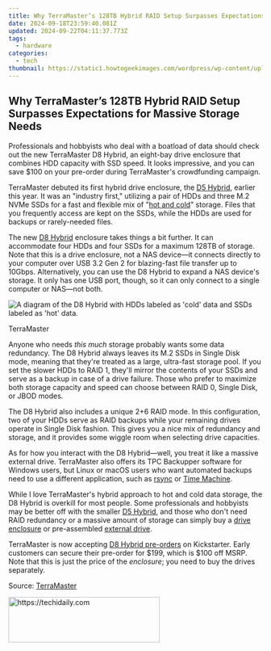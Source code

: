 ```yaml
---
title: Why TerraMaster’s 128TB Hybrid RAID Setup Surpasses Expectations for Massive Storage Needs
date: 2024-09-18T23:59:40.081Z
updated: 2024-09-22T04:11:37.773Z
tags:
  - hardware
categories:
  - tech
thumbnail: https://static1.howtogeekimages.com/wordpress/wp-content/uploads/2024/05/1.jpg
---
```


## Why TerraMaster’s 128TB Hybrid RAID Setup Surpasses Expectations for Massive Storage Needs

Professionals and hobbyists who deal with a boatload of data should check out the new TerraMaster D8 Hybrid, an eight-bay drive enclosure that combines HDD capacity with SSD speed. It looks impressive, and you can save $100 on your pre-order during TerraMaster's crowdfunding campaign.

 TerraMaster debuted its first hybrid drive enclosure, the [D5 Hybrid](https://ios-unlock.techidaily.com/in-2024-how-do-you-remove-restricted-mode-on-iphone-12-by-drfone-ios/), earlier this year. It was an "industry first," utilizing a pair of HDDs and three M.2 NVMe SSDs for a fast and flexible mix of "[hot and cold](https://android-transfer.techidaily.com/in-2024-how-to-transfer-apps-from-honor-x50-to-another-drfone-by-drfone-transfer-from-android-transfer-from-android/)" storage. Files that you frequently access are kept on the SSDs, while the HDDs are used for backups or rarely-needed files.

 The new [D8 Hybrid](https://d8hybrid.terra-master.com/) enclosure takes things a bit further. It can accommodate four HDDs and four SSDs for a maximum 128TB of storage. Note that this is a drive enclosure, not a NAS device—it connects directly to your computer over USB 3.2 Gen 2 for blazing-fast file transfer up to 10Gbps. Alternatively, you can use the D8 Hybrid to expand a NAS device's storage. It only has one USB port, though, so it can only connect to a single computer or NAS—not both.

![A diagram of the D8 Hybrid with HDDs labeled as 'cold' data and SSDs labeled as 'hot' data.](https://static1.howtogeekimages.com/wordpress/wp-content/uploads/2024/05/2.jpg) 

TerraMaster

 Anyone who needs _this much_ storage probably wants some data redundancy. The D8 Hybrid always leaves its M.2 SSDs in Single Disk mode, meaning that they're treated as a large, ultra-fast storage pool. If you set the slower HDDs to RAID 1, they'll mirror the contents of your SSDs and serve as a backup in case of a drive failure. Those who prefer to maximize both storage capacity and speed can choose between RAID 0, Single Disk, or JBOD modes.

 The D8 Hybrid also includes a unique 2+6 RAID mode. In this configuration, two of your HDDs serve as RAID backups while your remaining drives operate in Single Disk fashion. This gives you a nice mix of redundancy and storage, and it provides some wiggle room when selecting drive capacities.

 As for how you interact with the D8 Hybrid—well, you treat it like a massive external drive. TerraMaster also offers its TPC Backupper software for Windows users, but Linux or macOS users who want automated backups need to use a different application, such as [rsync](https://blog-min.techidaily.com/how-to-downgrade-iphone-6-plus-without-data-loss-drfone-by-drfone-ios-system-repair-ios-system-repair/) or [Time Machine](https://fake-location.techidaily.com/can-life360-track-or-see-text-messages-what-can-you-do-with-life360-on-realme-gt-5-pro-drfone-by-drfone-virtual-android/).

 While I love TerraMaster's hybrid approach to hot and cold data storage, the D8 Hybrid is overkill for most people. Some professionals and hobbyists may be better off with the smaller [D5 Hybrid](https://ios-unlock.techidaily.com/in-2024-how-do-you-remove-restricted-mode-on-iphone-12-by-drfone-ios/), and those who don't need RAID redundancy or a massive amount of storage can simply buy a [drive enclosure](https://activate-lock.techidaily.com/the-most-effective-ways-to-bypass-apple-iphone-14-activation-lock-by-drfone-ios/) or pre-assembled [external drive](https://instagram-video-recordings.techidaily.com/updated-2024-approved-comparing-reels-and-stories-whats-your-preference/).

 TerraMaster is now accepting [D8 Hybrid pre-orders](https://www.kickstarter.com/projects/64664914/terramaster-d8-hybrid) on Kickstarter. Early customers can secure their pre-order for $199, which is $100 off MSRP. Note that this is just the price of the _enclosure_; you need to buy the drives separately.

 Source: [TerraMaster](http://d8hybrid.terra-master.com/)

<ins class="adsbygoogle"
     style="display:block"
     data-ad-format="autorelaxed"
     data-ad-client="ca-pub-7571918770474297"
     data-ad-slot="1223367746"></ins>

<ins class="adsbygoogle"
     style="display:block"
     data-ad-client="ca-pub-7571918770474297"
     data-ad-slot="8358498916"
     data-ad-format="auto"
     data-full-width-responsive="true"></ins>



<!-- affiliate ads begin -->
<a href="https://aligracehair.sjv.io/c/5597632/2087262/19272" target="_top" id="2087262">
  <img src="//a.impactradius-go.com/display-ad/19272-2087262" border="0" alt="https://techidaily.com" width="300" height="90"/>
</a>
<img height="0" width="0" src="https://aligracehair.sjv.io/i/5597632/2087262/19272" style="position:absolute;visibility:hidden;" border="0" />
<!-- affiliate ads end -->

